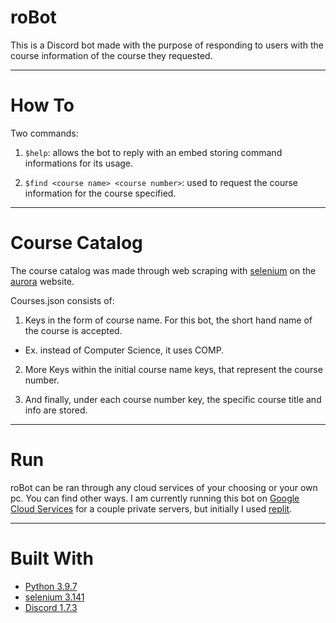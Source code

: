 # roBot

This is a Discord bot made with the purpose of responding to users with the course information of the course they requested.

***

# How To

Two commands:

1. `$help`: allows the bot to reply with an embed storing command informations for its usage.
  
2. `$find <course name> <course number>`: used to request the course information for the course specified.
  
 ***
 
 # Course Catalog
 
The course catalog was made through web scraping with [selenium](https://www.selenium.dev/) on the [aurora](https://aurora.umanitoba.ca/banprod/bwckctlg.p_disp_cat_term_date) website.

Courses.json consists of:

1. Keys in the form of course name. For this bot, the short hand name of the course is accepted.

+ Ex. instead of Computer Science, it uses COMP.

2. More Keys within the initial course name keys, that represent the course number.

3. And finally, under each course number key, the specific course title and info are stored.

***

# Run

roBot can be ran through any cloud services of your choosing or your own pc. You can find other ways.
I am currently running this bot on [Google Cloud Services](https://cloud.google.com/) for a couple private servers, but initially I used [replit](https://replit.com/~).

***

# Built With

+ [Python 3.9.7](https://www.python.org/downloads/)
+ [selenium 3.141](https://www.selenium.dev/documentation/)
+ [Discord 1.7.3](https://discordpy.readthedocs.io/en/stable/)
